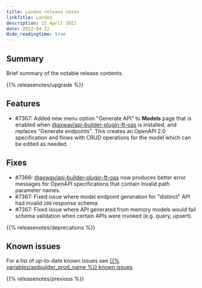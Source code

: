 ```yaml
---
title: London release notes
linkTitle: London
description: 22 April 2022
date: 2022-04-22
Hide_readingtime: true
---
```

## Summary

Brief summary of the notable release contents.

{{% releasenotes/upgrade %}}

<!-- ## Breaking changes -->

## Features

* #7367: Added new menu option "Generate API" to **Models** page that is enabled when [@axway/api-builder-plugin-ft-oas](https://www.npmjs.com/package/@axway/api-builder-plugin-ft-oas) is installed, and replaces "Generate endpoints". This creates an OpenAPI 2.0 specification and flows with CRUD operations for the model which can be edited as needed.

## Fixes

* #7366: [@axway/api-builder-plugin-ft-oas](https://www.npmjs.com/package/@axway/api-builder-plugin-ft-oas) now produces better error messages for OpenAPI specifications that contain invalid path parameter names.
* #7367: Fixed issue where model endpoint generation for "distinct" API had invalid `200` response schema.
* #7367: Fixed issue where API generated from memory models would fail schema validation when certain APIs were invoked (e.g. query, upsert).

{{% releasenotes/deprecations %}}

<!-- Regenerate modules/plugins with api-builder-tools generate-release-notes script -->
<!-- ## Updated modules -->

<!-- ## Updated plugins -->

## Known issues

For a list of up-to-date known issues see [{{% variables/apibuilder_prod_name %}} known issues](/docs/known_issues/).

{{% releasenotes/previous %}}
